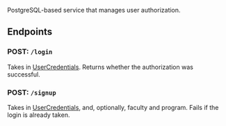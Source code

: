 PostgreSQL-based service that manages user authorization.

## Endpoints
### POST: `/login`
Takes in [UserCredentials](./user_credentials.py). Returns whether the authorization was successful.

### POST: `/signup`
Takes in [UserCredentials](./user_credentials.py), and, optionally, faculty and program.
Fails if the login is already taken.



